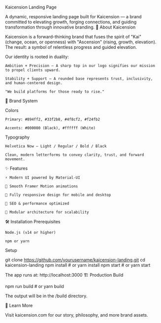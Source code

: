 Kaicension Landing Page

A dynamic, responsive landing page built for Kaicension — a brand committed to elevating growth, forging connections, and guiding transformation through innovative branding.
🌟 About Kaicension

Kaicension is a forward-thinking brand that fuses the spirit of "Kai" (change, ocean, or openness) with "Ascension" (rising, growth, elevation). The result: a symbol of relentless progress and guided elevation.

Our identity is rooted in duality:

    Ambition + Precision – A sharp top in our logo signifies our mission to propel clients upward.

    Stability + Support – A rounded base represents trust, inclusivity, and human-centered design.

    "We build platforms for those ready to rise."

🎨 Brand System

Colors

    Primary: #894ff2, #33f2b8, #4f8cf2, #f24fb2

    Accents: #000000 (Black), #ffffff (White)

Typography

    Helvetica Now – Light / Regular / Bold / Black

    Clean, modern letterforms to convey clarity, trust, and forward movement.

✨ Features

    ⚡ Modern UI powered by Material-UI

    🎯 Smooth Framer Motion animations

    📱 Fully responsive design for mobile and desktop

    🚀 SEO & performance optimized

    🧭 Modular architecture for scalability

🛠 Installation
Prerequisites

    Node.js (v14 or higher)

    npm or yarn

Setup

git clone https://github.com/yourusername/kaicension-landing.git
cd kaicension-landing
npm install  # or yarn install
npm start    # or yarn start

The app runs at: http://localhost:3000
🏗 Production Build

npm run build  # or yarn build

The output will be in the /build directory.


🔗 Learn More

Visit kaicension.com for our story, philosophy, and more brand assets.
